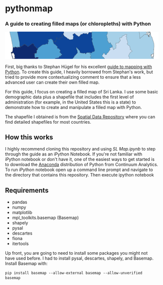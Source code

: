 # pythonmap
### A guide to creating filled maps (or chloropleths) with Python
<img src='pymap3.png'>

First, big thanks to Stephan Hügel for his excellent [guide to mapping with Python](http://sensitivecities.com/so-youd-like-to-make-a-map-using-python-EN.html#.VNZHhVXF8kR). 
To create this guide, I heavily borrowed from Stephan's work, but tried to provide more 
contextualizing comment to ensure that a less advanced user can create their own filled map.

For this guide, I focus on creating a filled map of Sri Lanka. I use some basic demographic data plus a shapefile that includes the first level of administration (for example, in the United States this is a state) to demonstrate how to create and manipulate a filled map with Python.

The shapefile I obtained is from the [Spatial Data Repository](http://spatialdata.dhsprogram.com/boundaries/#countryId=LK&view=map&surveyId=19&level=1) 
where you can find detailed shapefiles for most countries. 

## How this works
I highly recommend cloning this repository and using *SL Map.ipynb* to step through the guide as an iPython Notebook. If you're not familiar with iPython notebook or don't have it,
one of the easiest ways to get started is to download the [Anaconda](https://store.continuum.io/cshop/anaconda/) distribution of Python from Continuum Analytics.
To run iPython notebook open up a command line prompt and navigate to the directory that contains this repository. Then execute
	ipython notebook

## Requirements
* pandas
* numpy
* matplotlib
* mpl_toolkits.basemap (Basemap)
* shapely
* pysal
* descartes
* fiona
* itertools

Up front, you are going to need to install some packages you might not have used before. I had to install pysal, descartes, shapely, and Basemap. Install Basemap with:

    pip install basemap --allow-external basemap --allow-unverified basemap